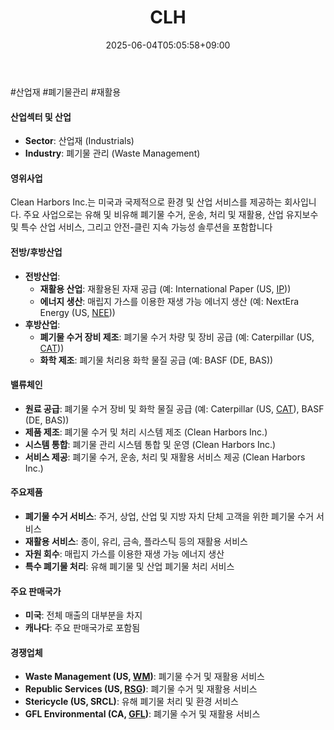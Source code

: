 ﻿---
title: "CLH"
date: 2025-06-04T05:05:58+09:00
lastmod: 2025-06-04T05:05:58+09:00
type: docs
sidebar:
  open: true
weight: 199
---
<div style="display:none">
  <meta property="article:published_time" content="2025-06-03T20:05:58Z" />
  <meta property="article:modified_time" content="2025-06-03T20:05:58Z" />
</div>
#산업재 #폐기물관리 #재활용

#### 산업섹터 및 산업

- **Sector**: 산업재 (Industrials)
- **Industry**: 폐기물 관리 (Waste Management)

#### 영위사업

Clean Harbors Inc.는 미국과 국제적으로 환경 및 산업 서비스를 제공하는 회사입니다. 주요 사업으로는 유해 및 비유해 폐기물 수거, 운송, 처리 및 재활용, 산업 유지보수 및 특수 산업 서비스, 그리고 안전-클린 지속 가능성 솔루션을 포함합니다

#### 전방/후방산업

- **전방산업**:
    - **재활용 산업**: 재활용된 자재 공급 (예: International Paper (US, [IP](/company-analysis/ip/)))
    - **에너지 생산**: 매립지 가스를 이용한 재생 가능 에너지 생산 (예: NextEra Energy (US, [NEE](/company-analysis/nee/)))
- **후방산업**:
    - **폐기물 수거 장비 제조**: 폐기물 수거 차량 및 장비 공급 (예: Caterpillar (US, [CAT](/company-analysis/cat/)))
    - **화학 제조**: 폐기물 처리용 화학 물질 공급 (예: BASF (DE, BAS))

#### 밸류체인

- **원료 공급**: 폐기물 수거 장비 및 화학 물질 공급 (예: Caterpillar (US, [CAT](/company-analysis/cat/)), BASF (DE, BAS))
- **제품 제조**: 폐기물 수거 및 처리 시스템 제조 (Clean Harbors Inc.)
- **시스템 통합**: 폐기물 관리 시스템 통합 및 운영 (Clean Harbors Inc.)
- **서비스 제공**: 폐기물 수거, 운송, 처리 및 재활용 서비스 제공 (Clean Harbors Inc.)

#### 주요제품

- **폐기물 수거 서비스**: 주거, 상업, 산업 및 지방 자치 단체 고객을 위한 폐기물 수거 서비스
- **재활용 서비스**: 종이, 유리, 금속, 플라스틱 등의 재활용 서비스
- **자원 회수**: 매립지 가스를 이용한 재생 가능 에너지 생산
- **특수 폐기물 처리**: 유해 폐기물 및 산업 폐기물 처리 서비스

#### 주요 판매국가

- **미국**: 전체 매출의 대부분을 차지
- **캐나다**: 주요 판매국가로 포함됨

#### 경쟁업체

- **Waste Management (US, [WM](/company-analysis/wm/))**: 폐기물 수거 및 재활용 서비스
- **Republic Services (US, [RSG](/company-analysis/rsg/))**: 폐기물 수거 및 재활용 서비스
- **Stericycle (US, SRCL)**: 유해 폐기물 처리 및 환경 서비스
- **GFL Environmental (CA, [GFL](/company-analysis/gfl/))**: 폐기물 수거 및 재활용 서비스
